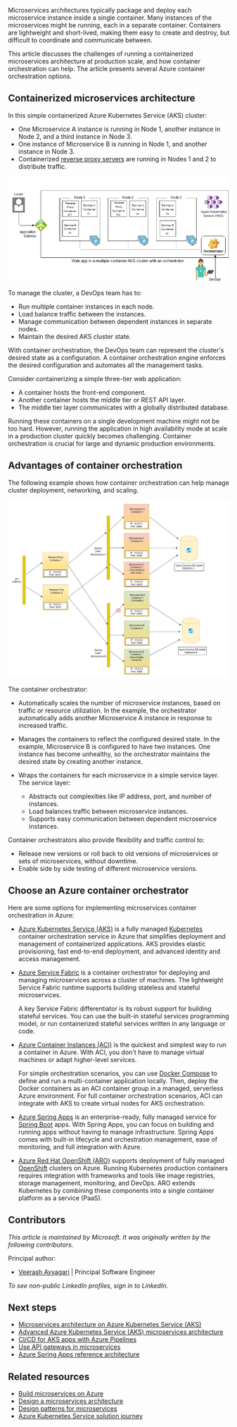 Microservices architectures typically package and deploy each microservice instance inside a single container. Many instances of the microservices might be running, each in a separate container.  Containers are lightweight and short-lived, making them easy to create and destroy, but difficult to coordinate and communicate between.

This article discusses the challenges of running a containerized microservices architecture at production scale, and how container orchestration can help. The article presents several Azure container orchestration options.

## Containerized microservices architecture

In this simple containerized Azure Kubernetes Service (AKS) cluster:

- One Microservice A instance is running in Node 1, another instance in Node 2, and a third instance in Node 3.
- One instance of Microservice B is running in Node 1, and another instance in Node 3.
- Containerized [reverse proxy servers](https://komodor.com/learn/kubernetes-sidecar-containers-practical-guide-with-examples/) are running in Nodes 1 and 2 to distribute traffic.

![Conceptual diagram of a simple containerized microservices architecture.](images/orchestration/multi-container-cluster-with-orchestrator.png)

To manage the cluster, a DevOps team has to:

- Run multiple container instances in each node.
- Load balance traffic between the instances.
- Manage communication between dependent instances in separate nodes.
- Maintain the desired AKS cluster state.

With container orchestration, the DevOps team can represent the cluster's desired state as a configuration. A container orchestration engine enforces the desired configuration and automates all the management tasks.

Consider containerizing a simple three-tier web application:

- A container hosts the front-end component.
- Another container hosts the middle tier or REST API layer.
- The middle tier layer communicates with a globally distributed database.

Running these containers on a single development machine might not be too hard. However, running the application in high availability mode at scale in a production cluster quickly becomes challenging. Container orchestration is crucial for large and dynamic production environments.

## Advantages of container orchestration

The following example shows how container orchestration can help manage cluster deployment, networking, and scaling.

![Diagram of an example microservices cluster showing container orchestrator scenarios.](images/orchestration/container-orchestrator-example.png)

The container orchestrator:

- Automatically scales the number of microservice instances, based on traffic or resource utilization. In the example, the orchestrator automatically adds another Microservice A instance in response to increased traffic.

- Manages the containers to reflect the configured desired state. In the example, Microservice B is configured to have two instances. One instance has become unhealthy, so the orchestrator maintains the desired state by creating another instance.

- Wraps the containers for each microservice in a simple service layer. The service layer:

  - Abstracts out complexities like IP address, port, and number of instances.
  - Load balances traffic between microservice instances.
  - Supports easy communication between dependent microservice instances.

Container orchestrators also provide flexibility and traffic control to:

- Release new versions or roll back to old versions of microservices or sets of microservices, without downtime.
- Enable side by side testing of different microservice versions.

## Choose an Azure container orchestrator

Here are some options for implementing microservices container orchestration in Azure:

- [Azure Kubernetes Service (AKS)](https://azure.microsoft.com/services/kubernetes-service/) is a fully managed [Kubernetes](https://kubernetes.io/) container orchestration service in Azure that simplifies deployment and management of containerized applications. AKS provides elastic provisioning, fast end-to-end deployment, and advanced identity and access management.

- [Azure Service Fabric](https://azure.microsoft.com/services/service-fabric/) is a container orchestrator for deploying and managing microservices across a cluster of machines. The lightweight Service Fabric runtime supports building stateless and stateful microservices.

  A key Service Fabric differentiator is its robust support for building stateful services.  You can use the built-in stateful services programming model, or run containerized stateful services written in any language or code.

- [Azure Container Instances (ACI)](https://azure.microsoft.com/services/container-instances/) is the quickest and simplest way to run a container in Azure. With ACI, you don't have to manage virtual machines or adapt higher-level services.

  For simple orchestration scenarios, you can use [Docker Compose](https://docs.docker.com/compose/) to define and run a multi-container application locally. Then, deploy the Docker containers as an ACI container group in a managed, serverless Azure environment. For full container orchestration scenarios, ACI can integrate with AKS to create virtual nodes for AKS orchestration.

- [Azure Spring Apps](https://azure.microsoft.com/services/spring-cloud/) is an enterprise-ready, fully managed service for [Spring Boot](https://spring.io/projects/spring-boot) apps. With Spring Apps, you can focus on building and running apps without having to manage infrastructure. Spring Apps comes with built-in lifecycle and orchestration management, ease of monitoring, and full integration with Azure.

- [Azure Red Hat OpenShift (ARO)](https://azure.microsoft.com/services/openshift/) supports deployment of fully managed [OpenShift](https://www.openshift.com/) clusters on Azure. Running Kubernetes production containers requires integration with frameworks and tools like image registries, storage management, monitoring, and DevOps. ARO extends Kubernetes by combining these components into a single container platform as a service (PaaS).

## Contributors

*This article is maintained by Microsoft. It was originally written by the following contributors.*

Principal author:

- [Veerash Ayyagari](https://www.linkedin.com/in/veerash-ayyagari/) | Principal Software Engineer

*To see non-public LinkedIn profiles, sign in to LinkedIn.*

## Next steps

- [Microservices architecture on Azure Kubernetes Service (AKS)](../../reference-architectures/containers/aks-microservices/aks-microservices.yml)
- [Advanced Azure Kubernetes Service (AKS) microservices architecture](../../reference-architectures/containers/aks-microservices/aks-microservices-advanced.yml)
- [CI/CD for AKS apps with Azure Pipelines](../../guide/aks/aks-cicd-azure-pipelines.md)
- [Use API gateways in microservices](gateway.yml)
- [Azure Spring Apps reference architecture](/azure/spring-cloud/reference-architecture)

## Related resources

- [Build microservices on Azure](../../guide/architecture-styles/microservices.md)
- [Design a microservices architecture](index.md)
- [Design patterns for microservices](patterns.yml)
- [Azure Kubernetes Service solution journey](../../reference-architectures/containers/aks-start-here.md)
